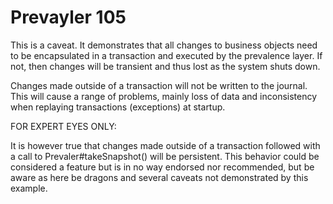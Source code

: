 Prevayler 105
=============

This is a caveat. It demonstrates that all changes to business objects
need to be encapsulated in a transaction and executed by the prevalence layer.
If not, then changes will be transient and thus lost as the system shuts down.

Changes made outside of a transaction will not be written to the journal.
This will cause a range of problems, mainly loss of data and inconsistency
when replaying transactions (exceptions) at startup.


FOR EXPERT EYES ONLY:

It is however true that changes made outside of a transaction followed with
a call to Prevaler#takeSnapshot() will be persistent. This behavior could be
considered a feature but is in no way endorsed nor recommended, but be aware
as here be dragons and several caveats not demonstrated by this example.
